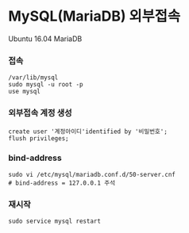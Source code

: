 # MySQL(MariaDB) 외부접속
Ubuntu 16.04 MariaDB

### 접속
```
/var/lib/mysql
sudo mysql -u root -p
use mysql
```

### 외부접속 계정 생성
```
create user '계정아이디'identified by '비밀번호';
flush privileges;
```  

### bind-address
```
sudo vi /etc/mysql/mariadb.conf.d/50-server.cnf
# bind-address = 127.0.0.1 주석
```

### 재시작
```
sudo service mysql restart
```

